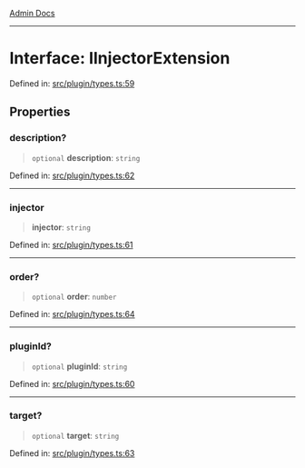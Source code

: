 [Admin Docs](/)

***

# Interface: IInjectorExtension

Defined in: [src/plugin/types.ts:59](https://github.com/PalisadoesFoundation/talawa-admin/blob/main/src/plugin/types.ts#L59)

## Properties

### description?

> `optional` **description**: `string`

Defined in: [src/plugin/types.ts:62](https://github.com/PalisadoesFoundation/talawa-admin/blob/main/src/plugin/types.ts#L62)

***

### injector

> **injector**: `string`

Defined in: [src/plugin/types.ts:61](https://github.com/PalisadoesFoundation/talawa-admin/blob/main/src/plugin/types.ts#L61)

***

### order?

> `optional` **order**: `number`

Defined in: [src/plugin/types.ts:64](https://github.com/PalisadoesFoundation/talawa-admin/blob/main/src/plugin/types.ts#L64)

***

### pluginId?

> `optional` **pluginId**: `string`

Defined in: [src/plugin/types.ts:60](https://github.com/PalisadoesFoundation/talawa-admin/blob/main/src/plugin/types.ts#L60)

***

### target?

> `optional` **target**: `string`

Defined in: [src/plugin/types.ts:63](https://github.com/PalisadoesFoundation/talawa-admin/blob/main/src/plugin/types.ts#L63)
